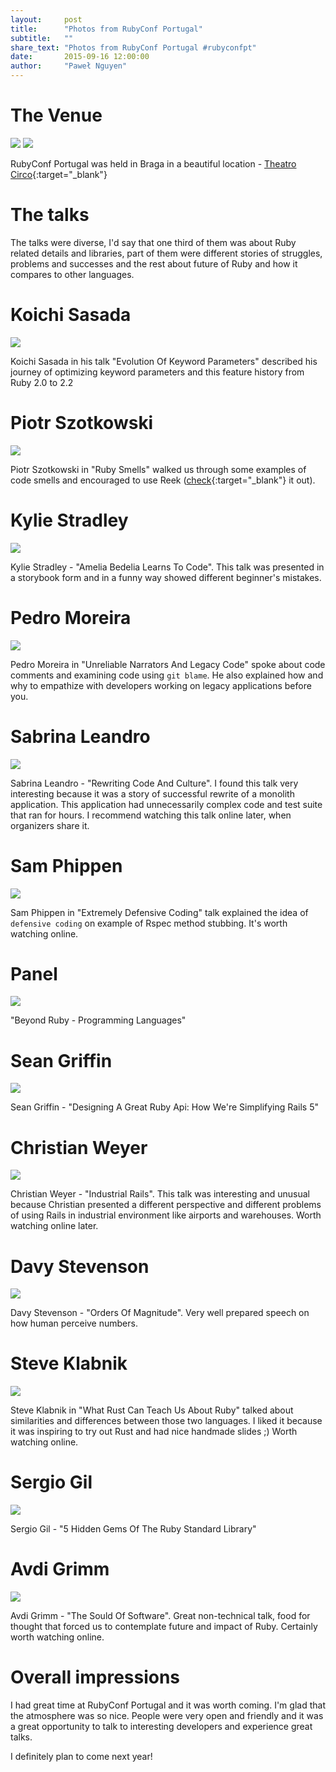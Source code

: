 ```yaml
---
layout:     post
title:      "Photos from RubyConf Portugal"
subtitle:   ""
share_text: "Photos from RubyConf Portugal #rubyconfpt"
date:       2015-09-16 12:00:00
author:     "Paweł Nguyen"
---
```


# The Venue

<img src="{{ site.baseurl }}/img/rubyconfpt/ceiling.jpg" />

<img src="{{ site.baseurl }}/img/rubyconfpt/venue.jpg" />

RubyConf Portugal was held in Braga in a beautiful location -
[Theatro Circo](https://www.google.pt/maps/place/Teatro+Circo+de+Braga/@41.5499789,-8.4222078,3a,75y,90t/data=!3m8!1e2!3m6!1s-5ha6hH8AkCU%2FVDVTwtAE4AI%2FAAAAAAAAMNs%2FEPbg168RyEk!2e4!3e12!6s%2F%2Flh6.googleusercontent.com%2F-5ha6hH8AkCU%2FVDVTwtAE4AI%2FAAAAAAAAMNs%2FEPbg168RyEk%2Fs263-k-no%2F!7i2876!8i1093!4m2!3m1!1s0x0:0x46276da956d09542!6m1!1e1){:target="_blank"}


# The talks

The talks were diverse, I'd say that one third of them was about Ruby related details and libraries,
part of them were different stories of struggles, problems and successes and the rest about future of Ruby and how it compares
to other languages.


# Koichi Sasada

<img src="{{ site.baseurl }}/img/rubyconfpt/koichi.jpg" />

Koichi Sasada in his talk "Evolution Of Keyword Parameters" described his journey of optimizing keyword parameters and
this feature history from Ruby 2.0 to 2.2


# Piotr Szotkowski

<img src="{{ site.baseurl }}/img/rubyconfpt/piotr.jpg" />

Piotr Szotkowski in "Ruby Smells" walked us through some examples of code smells and encouraged
to use Reek ([check](https://github.com/troessner/reek){:target="_blank"} it out).


# Kylie Stradley

<img src="{{ site.baseurl }}/img/rubyconfpt/kylie.jpg" />

Kylie Stradley - "Amelia Bedelia Learns To Code". This talk was presented in a storybook form and in a funny way showed
different beginner's mistakes.


# Pedro Moreira

<img src="{{ site.baseurl }}/img/rubyconfpt/pedro.jpg" />

Pedro Moreira in "Unreliable Narrators And Legacy Code" spoke about code comments and examining code using `git blame`.
He also explained how and why to empathize with developers working on legacy applications before you.


# Sabrina Leandro

<img src="{{ site.baseurl }}/img/rubyconfpt/sabrina.jpg" />

Sabrina Leandro - "Rewriting Code And Culture". I found this talk very interesting because it was a story of successful
rewrite of a monolith application. This application had unnecessarily complex code and test suite that ran for hours. I recommend watching
this talk online later, when organizers share it.


# Sam Phippen

<img src="{{ site.baseurl }}/img/rubyconfpt/sam.jpg" />

Sam Phippen in "Extremely Defensive Coding" talk explained the idea of `defensive coding` on example of Rspec method stubbing.
It's worth watching online.


# Panel

<img src="{{ site.baseurl }}/img/rubyconfpt/panel.jpg" />

"Beyond Ruby - Programming Languages"


# Sean Griffin

<img src="{{ site.baseurl }}/img/rubyconfpt/sean.jpg" />

Sean Griffin - "Designing A Great Ruby Api: How We're Simplifying Rails 5"


# Christian Weyer

<img src="{{ site.baseurl }}/img/rubyconfpt/christian.jpg" />

Christian Weyer - "Industrial Rails". This talk was interesting and unusual because Christian presented a different
perspective and different problems of using Rails in industrial environment like airports and warehouses.
Worth watching online later.


# Davy Stevenson

<img src="{{ site.baseurl }}/img/rubyconfpt/davy.jpg" />

Davy Stevenson - "Orders Of Magnitude". Very well prepared speech on how human perceive numbers.


# Steve Klabnik

<img src="{{ site.baseurl }}/img/rubyconfpt/steve.jpg" />

Steve Klabnik in "What Rust Can Teach Us About Ruby" talked about similarities and differences between those two languages.
I liked it because it was inspiring to try out Rust and had nice handmade slides ;) Worth watching online.


# Sergio Gil

<img src="{{ site.baseurl }}/img/rubyconfpt/sergio.jpg" />

Sergio Gil - "5 Hidden Gems Of The Ruby Standard Library"


# Avdi Grimm

<img src="{{ site.baseurl }}/img/rubyconfpt/avdi.jpg" />

Avdi Grimm - "The Sould Of Software". Great non-technical talk, food for thought that forced us to contemplate future
and impact of Ruby. Certainly worth watching online.


# Overall impressions

I had great time at RubyConf Portugal and it was worth coming.
I'm glad that the atmosphere was so nice. People were very open and friendly and it was a great opportunity to
talk to interesting developers and experience great talks.

I definitely plan to come next year!
